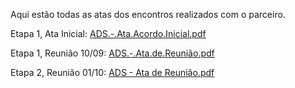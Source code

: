 Aqui estão todas as atas dos encontros realizados com o parceiro.  

Etapa 1, Ata Inicial: [ADS.-.Ata.Acordo.Inicial.pdf](https://github.com/ICEI-PUC-Minas-PMV-ADS/pmv-ads-2023-2-e5-proj-empext-t1-pmv-ads-2023-2-e5-proj-la-frip-atelier/files/12570677/ADS.-.Ata.Acordo.Inicial.pdf)  

Etapa 1, Reunião 10/09: [ADS.-.Ata.de.Reunião.pdf](https://github.com/ICEI-PUC-Minas-PMV-ADS/pmv-ads-2023-2-e5-proj-empext-t1-pmv-ads-2023-2-e5-proj-la-frip-atelier/files/12570676/ADS.-.Ata.de.Reuniao.pdf)  

Etapa 2, Reunião 01/10: [ADS - Ata de Reunião.pdf](https://github.com/ICEI-PUC-Minas-PMV-ADS/pmv-ads-2023-2-e5-proj-empext-t1-pmv-ads-2023-2-e5-proj-la-frip-atelier/files/12778238/ADS.-.Ata.de.Reuniao.pdf)
